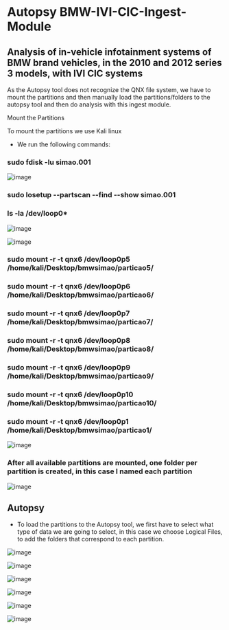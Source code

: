 # Autopsy BMW-IVI-CIC-Ingest-Module 
## Analysis of in-vehicle infotainment systems of BMW brand vehicles, in the 2010 and 2012 series 3 models, with IVI CIC systems

As the Autopsy tool does not recognize the QNX file system, we have to mount the partitions and then manually load the partitions/folders to the autopsy tool and then do analysis with this ingest module.

Mount the Partitions

To mount the partitions we use Kali linux

 - We run the following commands:

### sudo fdisk -lu simao.001

![image](https://user-images.githubusercontent.com/33206506/190868473-71915f6d-47f4-4dc7-8b5b-ed00a7222fc1.png)

### sudo losetup --partscan --find --show simao.001

### ls -la /dev/loop0*


![image](https://user-images.githubusercontent.com/33206506/190868500-f224a0be-ebd0-4f17-8070-0af34065ef40.png)


![image](https://user-images.githubusercontent.com/33206506/190868506-6da54711-bcb4-4726-a9bd-a29524add5db.png)



### sudo mount -r -t qnx6 /dev/loop0p5 /home/kali/Desktop/bmwsimao/particao5/

### sudo mount -r -t qnx6 /dev/loop0p6 /home/kali/Desktop/bmwsimao/particao6/

### sudo mount -r -t qnx6 /dev/loop0p7 /home/kali/Desktop/bmwsimao/particao7/

### sudo mount -r -t qnx6 /dev/loop0p8 /home/kali/Desktop/bmwsimao/particao8/

### sudo mount -r -t qnx6 /dev/loop0p9 /home/kali/Desktop/bmwsimao/particao9/

### sudo mount -r -t qnx6 /dev/loop0p10 /home/kali/Desktop/bmwsimao/particao10/

### sudo mount -r -t qnx6 /dev/loop0p1 /home/kali/Desktop/bmwsimao/particao1/


![image](https://user-images.githubusercontent.com/33206506/190868527-3492bda0-7a7e-4960-924d-97e43f2287a1.png)


### After all available partitions are mounted, one folder per partition is created, in this case I named each partition


![image](https://user-images.githubusercontent.com/33206506/190868543-34ec45ae-1ec3-42d1-b853-a5a0c52ddd6e.png)


## Autopsy

- To load the partitions to the Autopsy tool, we first have to select what type of data we are going to select, in this case we choose Logical Files, to add the folders that correspond to each partition.

![image](https://user-images.githubusercontent.com/33206506/190868642-2adc99d3-b3fd-4f1a-b910-8baeb4ba4afc.png)


![image](https://user-images.githubusercontent.com/33206506/190868669-075447fc-da0c-423b-9dce-043370e33460.png)


![image](https://user-images.githubusercontent.com/33206506/190868685-fb721ae2-086c-46c6-98e9-690f73ddef8b.png)


![image](https://user-images.githubusercontent.com/33206506/190868724-4b47c5e1-8b66-4a2e-95d1-1c78f84a8a54.png)


![image](https://user-images.githubusercontent.com/33206506/190868753-7a4fc258-f44f-40cc-88aa-e9c493fcff0a.png)


![image](https://user-images.githubusercontent.com/33206506/190868762-55ff54a7-0ddc-43f9-a97c-ecbe9996e3bf.png)











